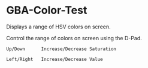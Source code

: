 # GBA-Color-Test

Displays a range of HSV colors on screen.

Control the range of colors on screen using the D-Pad.

```
Up/Down      Increase/Decrease Saturation
```
```
Left/Right   Increase/Decrease Value
```